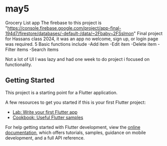 # may5

Grocery List app
The firebase to this project is "https://console.firebase.google.com/project/app-final-194d7/firestore/databases/-default-/data/~2Fbaby~2FSslmon"
Final project for Hassans class 2024, it was an app no welcome, sign up, or login page was required. 
5 Basic functions include 
-Add item
-Edit item
-Delete item
-Filter items
-Search items

Not a lot of UI I was lazy and had one week to do project i focused on functionality.

## Getting Started

This project is a starting point for a Flutter application.

A few resources to get you started if this is your first Flutter project:

- [Lab: Write your first Flutter app](https://docs.flutter.dev/get-started/codelab)
- [Cookbook: Useful Flutter samples](https://docs.flutter.dev/cookbook)

For help getting started with Flutter development, view the
[online documentation](https://docs.flutter.dev/), which offers tutorials,
samples, guidance on mobile development, and a full API reference.
